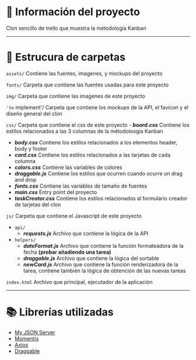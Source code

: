 # 📖 Información del proyecto 

Clon sencillo de trello que muestra la métodología Kanban

---
# 📁 Estrucura de carpetas 

`assets/` Contiene las fuentes, imagenes, y mockups del proyecto

`fonts/` Carpeta que contiene las fuentes usadas para este proyecto

`img/` Carpeta que contiene las imagenes de este proyecto

`'to` implement'/ Carpeta que contiene los mockups de la API, el favicon y el diseño general del clon
    
`css/` Carpeta que contiene el css de este proyecto
  - **_board.css_** Contiene los estilos relacionados a las 3 columnas de la métodoloogia Kanban<br>
  - **_body.css_** Contiene los estilos relacionados a los elementos header, body y footer<br>
  - **_card.css_** Contiene los estilos relacionados a las tarjetas de cada columna
  - **_colors.css_** Contiene las variables de colores<br>
  - **_draggable.js_** Contiene los estilos que ocurren cuando ocurre un drag and drop
  - **_fonts.css_** Contiene las variables de tamaño de fuentes<br>
  - **_main.css_** Entry point del proyecto<br>
  - **_taskCreator.css_** Contiene los estilos relacionados al formulario creador de tarjetas del clon<br>
    
`js/` Carpeta que contiene el Javascript de este proyecto
- `api/`
  - **_requests.js_** Archivo que contiene la lógica de la API
- `helpers/`
  - **_dateFormat.js_** Archivo que contiene la función formateadora de la fecha **(probar añadiendo una tarea)**
  - **_draggable.js_** Archivo que contiene la lógica del sortable
  - **_newCard.js_** Archivo que contiene la función renderizadora de la tarea, contiene también la lógica de obtención de las nuevas tareas
        
`index.html` Archivo que principal, ejecutador de la aplicación

---
#  📚 Librerías utilizadas

- [My JSON Server](https://my-json-server.typicode.com/) 
- [Momentjs](https://momentjs.com/) 
- [Axios](https://axios-http.com/es/docs/intro) 
- [Draggable](https://shopify.github.io/draggable/) 


